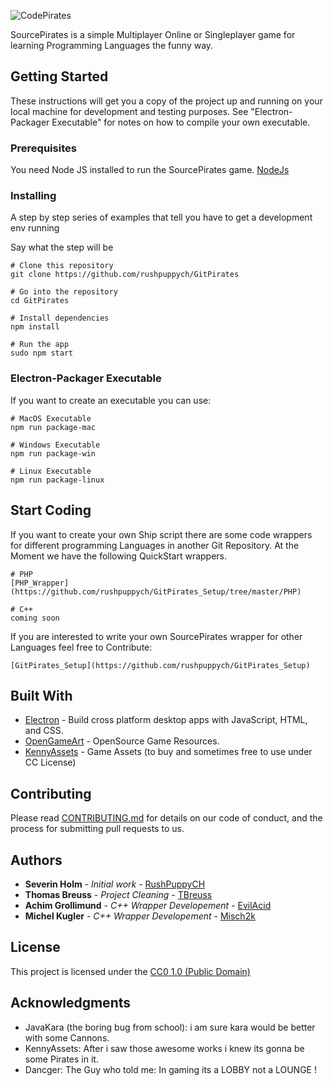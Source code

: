 ![CodePirates](https://github.com/rushpuppych/GitPirates/blob/master/app/assets/images/gui/logo_big.png?raw=true)

SourcePirates is a simple Multiplayer Online or Singleplayer game for learning Programming Languages the funny way.

## Getting Started

These instructions will get you a copy of the project up and running on your local machine for development and testing purposes. See "Electron-Packager Executable" for notes on how to compile your own executable.

### Prerequisites

You need Node JS installed to run the SourcePirates game.
[NodeJs](https://nodejs.org/en/download/)


### Installing

A step by step series of examples that tell you have to get a development env running

Say what the step will be

```
# Clone this repository
git clone https://github.com/rushpuppych/GitPirates

# Go into the repository
cd GitPirates

# Install dependencies
npm install

# Run the app
sudo npm start
```

### Electron-Packager Executable

If you want to create an executable you can use:

```
# MacOS Executable
npm run package-mac

# Windows Executable
npm run package-win

# Linux Executable
npm run package-linux
```

## Start Coding

If you want to create your own Ship script there are some code wrappers for different programming Languages in another Git Repository.
At the Moment we have the following QuickStart wrappers.

```
# PHP
[PHP_Wrapper](https://github.com/rushpuppych/GitPirates_Setup/tree/master/PHP)

# C++
coming soon

```
If you are interested to write your own SourcePirates wrapper for other Languages feel free to Contribute:
```
[GitPirates_Setup](https://github.com/rushpuppych/GitPirates_Setup)
```



## Built With

* [Electron](https://electron.atom.io/) - Build cross platform desktop apps with JavaScript, HTML, and CSS.
* [OpenGameArt](https://opengameart.org/) - OpenSource Game Resources.
* [KennyAssets](https://kenney.nl/assets) - Game Assets (to buy and sometimes free to use under CC License)

## Contributing

Please read [CONTRIBUTING.md](https://gist.github.com/PurpleBooth/b24679402957c63ec426) for details on our code of conduct, and the process for submitting pull requests to us.

## Authors

* **Severin Holm** - *Initial work* - [RushPuppyCH](https://github.com/rushpuppych)
* **Thomas Breuss** - *Project Cleaning* - [TBreuss](https://github.com/tbreuss)
* **Achim Grollimund** - *C++ Wrapper Developement* - [EvilAcid](https://github.com/EvilAcid)
* **Michel Kugler** - *C++ Wrapper Developement* - [Misch2k](https://github.com/Misch2k)

## License

This project is licensed under the [CC0 1.0 (Public Domain)](LICENSE.md)

## Acknowledgments

* JavaKara (the boring bug from school): i am sure kara would be better with some Cannons.
* KennyAssets: After i saw those awesome works i knew its gonna be some Pirates in it.
* Dancger: The Guy who told me: In gaming its a LOBBY not a LOUNGE !

